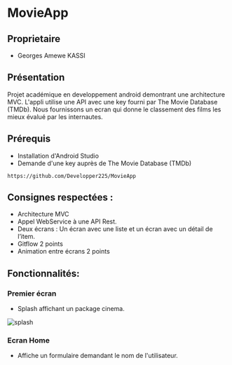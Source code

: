 # MovieApp

## Proprietaire

- Georges Amewe KASSI

## Présentation

Projet académique en developpement android demontrant une architecture MVC.
L'appli utilise une API avec une key fourni par The Movie Database (TMDb).
Nous fournissons un ecran qui donne le classement des films les mieux évalué par les internautes.
## Prérequis


- Installation d'Android Studio
- Demande d'une key auprès de The Movie Database (TMDb) <br/>


````
https://github.com/Developper225/MovieApp
````

## Consignes respectées : 

- Architecture MVC
- Appel WebService à une API Rest.
- Deux écrans : Un écran avec une liste et un écran avec un détail de l’item.
- Gitflow 2 points
- Animation entre écrans 2 points

## Fonctionnalités: 

### Premier écran 

- Splash affichant un package cinema.

<img src="MovieApp/app/src/main/res/drawable/splash_icon.png" alt="splash">

### Ecran Home 

- Affiche un formulaire demandant le nom de l'utilisateur.
